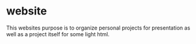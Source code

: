 # website
This websites purpose is to organize personal projects for presentation as well as a project itself for some light html.
